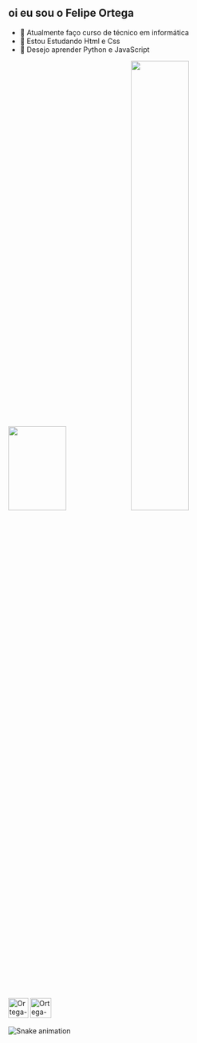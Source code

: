 ## oi eu sou o Felipe Ortega
- 🎲 Atualmente faço curso de  técnico em  informática
- 🧩 Estou Estudando Html e Css
- 🎩 Desejo aprender Python e JavaScript

<div>
<img height="168em"  width="48%"  src="https://github-readme-stats.vercel.app/api?username=OrtegaDev01&show_icons=true&theme=dracula">
<img heigh="168em"  width="48%"src="https://github-readme-stats.vercel.app/api/top-langs/?username=OrtegaDev01&layout=compact&theme=dracula">

</div>

<div>
<img alt="Ortega-html" height="40" width="40" src="https://cdn.jsdelivr.net/gh/devicons/devicon@latest/icons/html5/html5-original-wordmark.svg" >
<img  alt="Ortega-css" height="40" width="42"  src="https://cdn.jsdelivr.net/gh/devicons/devicon@latest/icons/css3/css3-original-wordmark.svg">
</div>


![Snake animation](https://github.com/OrtegaDev01/blob/output/github-contribution-grid-snake.svg)



